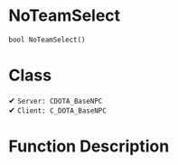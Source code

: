 # NoTeamSelect
```
bool NoTeamSelect()
```
# Class
✔ `Server: CDOTA_BaseNPC`  
✔ `Client: C_DOTA_BaseNPC`  

# Function Description

